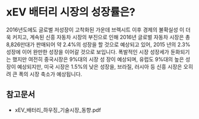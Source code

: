 # xEV 배터리 시장의 성장률은?

2016년도에도 글로벌 저성장이 고착화된 가운데 브렉시트 이후 경제의 불확실성
이 더욱 커지고, 계속된 신흥 자동차 시장의 부진으로 인해 2016년 글로벌 자동차
시장은 총 8,826만대가 판매되어 약 2.4%의 성장을 할 것으로 예상되고 있어, 2015
년의 2.3% 성장에 이어 완만한 성장을 이어갈 것으로 보입니다.
폭발적인 시장 성장세가 둔화되기는 했지만 여전히 중국시장은 9%대의 시장 성
장이 예상되며, 유럽도 9%대의 높은 성장이 예상되지만, 미국 시장은 1.5%의 낮은
성장을, 브라질, 러시아 등 신흥 시장은 오히려 큰 폭의 시장 축소가 예상됩니다.


## 참고문서
- xEV_배터리_하우징_기술시장_동향.pdf